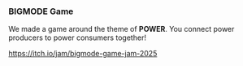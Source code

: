 ### BIGMODE Game
We made a game around the theme of **POWER**. You connect power producers to power consumers together!

https://itch.io/jam/bigmode-game-jam-2025
